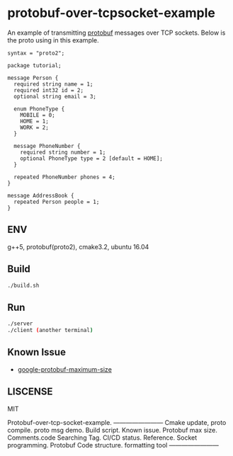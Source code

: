 # protobuf-over-tcpsocket-example
An example of transmitting [protobuf](https://developers.google.com/protocol-buffers/docs/cpptutorial) messages over TCP sockets. Below is the proto using in this example.

```
syntax = "proto2";

package tutorial;

message Person {
  required string name = 1;
  required int32 id = 2;
  optional string email = 3;

  enum PhoneType {
    MOBILE = 0;
    HOME = 1;
    WORK = 2;
  }

  message PhoneNumber {
    required string number = 1;
    optional PhoneType type = 2 [default = HOME];
  }

  repeated PhoneNumber phones = 4;
}

message AddressBook {
  repeated Person people = 1;
}
```

## ENV
g++5, protobuf(proto2), cmake3.2, ubuntu 16.04

## Build
```bash
./build.sh
```

## Run
```bash
./server
./client (another terminal)
```

## Known Issue
- [google-protobuf-maximum-size](https://stackoverflow.com/questions/34128872/google-protobuf-maximum-size)

## LISCENSE
MIT

Protobuf-over-tcp-socket-example.
————————
Cmake update, proto compile. proto msg demo.
Build script.
Known issue. Protobuf max size.
Comments.code 
Searching Tag.
CI/CD status.
Reference. Socket programming. Protobuf
Code structure.
formatting tool
————————